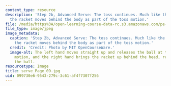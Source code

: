 ```yaml
---
content_type: resource
description: 'Step 2b, Advanced Serve: The toss continues. Much like the basic serve,
  the racket moves behind the body as part of the toss motion.'
file: /media/https%3A/open-learning-course-data-rc.s3.amazonaws.com/pe-710-tennis-spring-2007/099730e69543279c3c61af4f7307f256_serve_Page_09.jpg
file_type: image/jpeg
image_metadata:
  caption: 'Step 2b, Advanced Serve: The toss continues. Much like the basic serve,
    the racket moves behind the body as part of the toss motion.'
  credit: 'Credit: Photo by MIT OpenCourseWare.'
  image-alt: The left hand moves straight up and releases the ball at the top of the
    motion, and the right hand brings the racket up behind the head, ready to hit
    the ball.
resourcetype: Image
title: serve_Page_09.jpg
uid: 099730e6-9543-279c-3c61-af4f7307f256
---
```

